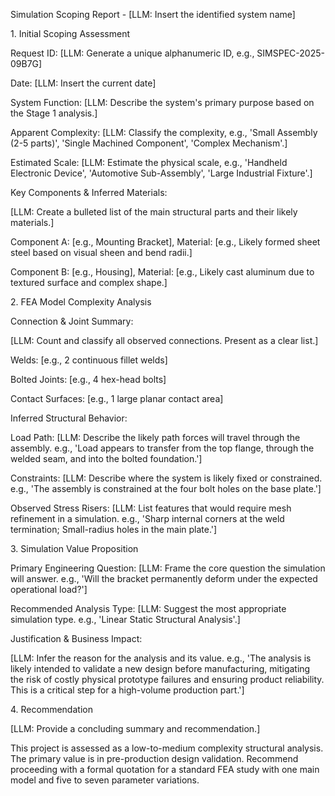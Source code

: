 Simulation Scoping Report - \[LLM: Insert the identified system name]

1\. Initial Scoping Assessment

Request ID: \[LLM: Generate a unique alphanumeric ID, e.g., SIMSPEC-2025-09B7G]

Date: \[LLM: Insert the current date]

System Function: \[LLM: Describe the system's primary purpose based on the Stage 1 analysis.]

Apparent Complexity: \[LLM: Classify the complexity, e.g., 'Small Assembly (2-5 parts)', 'Single Machined Component', 'Complex Mechanism'.]

Estimated Scale: \[LLM: Estimate the physical scale, e.g., 'Handheld Electronic Device', 'Automotive Sub-Assembly', 'Large Industrial Fixture'.]

Key Components \& Inferred Materials:

\[LLM: Create a bulleted list of the main structural parts and their likely materials.]

Component A: \[e.g., Mounting Bracket], Material: \[e.g., Likely formed sheet steel based on visual sheen and bend radii.]

Component B: \[e.g., Housing], Material: \[e.g., Likely cast aluminum due to textured surface and complex shape.]

2\. FEA Model Complexity Analysis

Connection \& Joint Summary:

\[LLM: Count and classify all observed connections. Present as a clear list.]

Welds: \[e.g., 2 continuous fillet welds]

Bolted Joints: \[e.g., 4 hex-head bolts]

Contact Surfaces: \[e.g., 1 large planar contact area]

Inferred Structural Behavior:

Load Path: \[LLM: Describe the likely path forces will travel through the assembly. e.g., 'Load appears to transfer from the top flange, through the welded seam, and into the bolted foundation.']

Constraints: \[LLM: Describe where the system is likely fixed or constrained. e.g., 'The assembly is constrained at the four bolt holes on the base plate.']

Observed Stress Risers: \[LLM: List features that would require mesh refinement in a simulation. e.g., 'Sharp internal corners at the weld termination; Small-radius holes in the main plate.']

3\. Simulation Value Proposition

Primary Engineering Question: \[LLM: Frame the core question the simulation will answer. e.g., 'Will the bracket permanently deform under the expected operational load?']

Recommended Analysis Type: \[LLM: Suggest the most appropriate simulation type. e.g., 'Linear Static Structural Analysis'.]

Justification \& Business Impact:

\[LLM: Infer the reason for the analysis and its value. e.g., 'The analysis is likely intended to validate a new design before manufacturing, mitigating the risk of costly physical prototype failures and ensuring product reliability. This is a critical step for a high-volume production part.']



4\. Recommendation

\[LLM: Provide a concluding summary and recommendation.]

This project is assessed as a low-to-medium complexity structural analysis. The primary value is in pre-production design validation. Recommend proceeding with a formal quotation for a standard FEA study with one main model and five to seven parameter variations.



